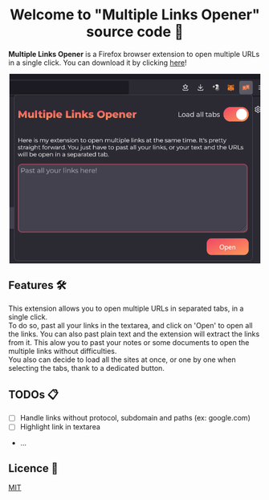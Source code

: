 <h1 align="center">Welcome to "Multiple Links Opener" source code 👋</h1>

__Multiple Links Opener__ is a Firefox browser extension to open multiple URLs in a single click. You can download it by clicking [here](https://addons.mozilla.org/fr/firefox/addon/multiplelinksopener/)!

<p align="center">
  <img align="center" width="500" src="./DarkMode.png" alt="Extension visual">
</p>

## Features 🛠 

This extension allows you to open multiple URLs in separated tabs, in a single click.  
To do so, past all your links in the textarea, and click on 'Open' to open all the links.
You can also past plain text and the extension will extract the links from it. This alow you to past your notes or some documents to open the multiple links without difficulties.  
You also can decide to load all the sites at once, or one by one when selecting the tabs, thank to a dedicated button.

## TODOs 📋 

 - [ ] Handle links without protocol, subdomain and paths (ex: google.com) 
 - [ ] Highlight link in textarea
 - ...

## Licence 📃 

[MIT](https://choosealicense.com/licenses/mit/)